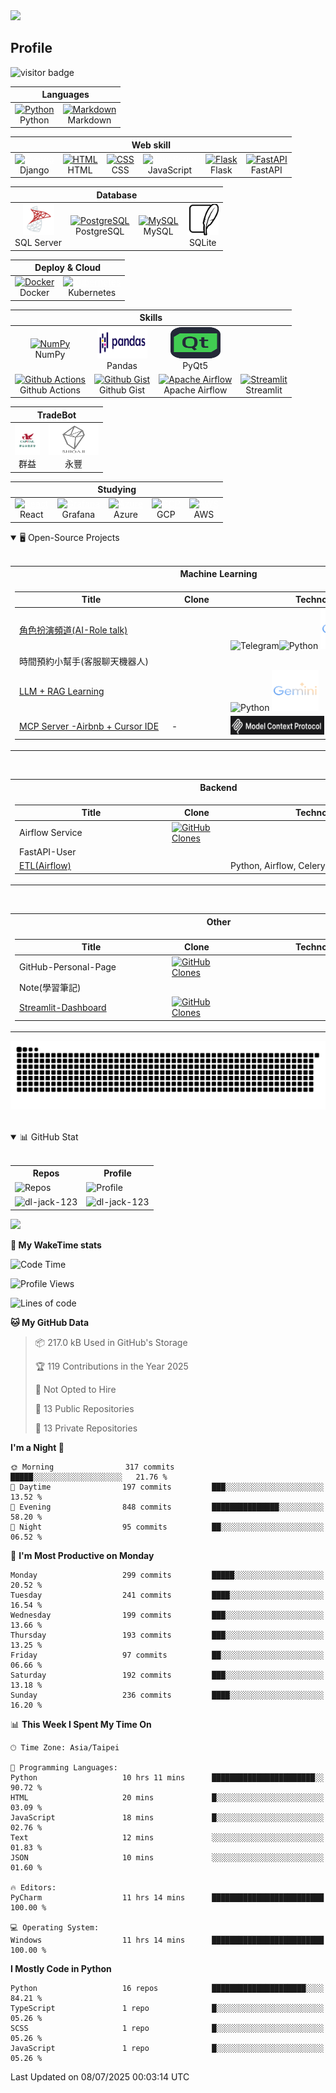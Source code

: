 <!-- sample badge demo https://simpleicons.org/ -->

<!-- Font Name: Larry 3D, Merlin1, Ogre, Calvin S, Cyberlarge, Isometric3, Slant, Lean, Kban,  JS Cursive -->

<!-- 前提示參考 -->
<!-- 參考 https://github.com/kyechan99/capsule-render/tree/master -->
<!-- 參考 https://capsule-render.vercel.app/ -->
<img src="https://capsule-render.vercel.app/api?type=waving&height=200&color=gradient&text=DL.Chiu&desc=A%20great%20product%20starts%20with%20a%20single%20line%20of%20code-but%20it's%20the%20deployment%20that%20makes%20it%20real.&descAlignY=40&fontAlignY=19&reversal=true&textBg=false&animation=twinkling" />
<!-- 特殊文字參考 -->
<!-- 參考 https://patorjk.com/software/taag/#p=display&f=Alpha&t=DL%20CHIU -->

## Profile

![visitor badge](https://visitor-badge.laobi.icu/badge?page_id=dl-jack-123.dl-jack-123&left_color=red&right_color=green&left_text=Hello%20Visitors)

<table width="100%" align="center">
    <tr>
        <thead>
            <tr>
                <th colspan="10" align="center"> Languages </th>
            </tr>
        </thead>
        <tbody>
            <tr>
                <td align="center" style="border: none;">
                    <a href="https://www.python.org/">
                        <img alt="Python" width="50" height="50" src="https://techstack-generator.vercel.app/python-icon.svg"/>
                    </a>
                    <br> Python
                </td>
                <td align="center" style="border: none;">
                    <a href="https://markdown.tw/">
                        <img alt="Markdown" width="45" height="50" src="https://skillicons.dev/icons?i=md"/>
                    </a>
                    <br> Markdown
                </td>
            </tr>
        </tbody>
    </tr>
</table>


<!-- Web skill -->

<table width="100%" align="center">
    <tr>
        <thead>
            <tr>
                <th colspan="10" align="center"> Web skill </th>
            </tr>
        </thead>
        <tbody>
            <tr>
                <td align="center" style="border: none;">
                    <a href="https://www.djangoproject.com/" style="color: white;">
                        <img alt="Django" width="40" height="50" src="https://techstack-generator.vercel.app/django-icon.svg"/>
                    </a>
                    <br> Django
                </td>
                <td align="center" style="border: none;">
                    <a href="https://developer.mozilla.org/zh-TW/docs/Web/HTML">
                        <img alt="HTML" width="40" height="50" src="https://skillicons.dev/icons?i=html"/>
                    </a>
                    <br> HTML
                </td>
                <td align="center" style="border: none;">
                    <a href="https://developer.mozilla.org/zh-TW/docs/Web/CSS">
                        <img alt="CSS" width="40" height="50" src="https://skillicons.dev/icons?i=css"/>
                    </a>
                    <br> CSS
                </td>
                <td align="center" style="border: none;">
                    <a href="https://developer.mozilla.org/zh-TW/docs/Web/JavaScript" style="color: white;">
                        <img alt="JavaScript" width="40" height="50" src="https://techstack-generator.vercel.app/js-icon.svg"/>
                    </a>
                    <br> JavaScript
                </td>
                <td align="center" style="border: none;">
                    <a href="https://flask.palletsprojects.com/">
                        <img alt="Flask" width="40" height="50" src="https://skillicons.dev/icons?i=flask"/>
                    </a>
                    <br> Flask
                </td>
                <td align="center" style="border: none;">
                    <a href="https://fastapi.tiangolo.com/">
                        <img alt="FastAPI" width="40" height="50" src="https://skillicons.dev/icons?i=fastapi"/>
                    </a>
                    <br> FastAPI
                </td>
            </tr>
        </tbody>
    </tr>
</table>

<!-- Database -->

<table width="100%" align="center">
    <tr>
        <thead>
            <tr>
                <th colspan="10" align="center"> Database </th>
            </tr>
        </thead>
        <tbody>
            <tr>
                <td align="center" style="border: none;">
                    <a href="https://icons8.com/icons/set/sql-server">
                        <img alt="SQL Server" width="50px" src="https://raw.githubusercontent.com/dl-jack-123/dl-jack-123/main/icon/sql-server.png"/>
                    </a>
                    <br> SQL Server
                </td>
                <td align="center" style="border: none;">
                    <a href="https://www.postgresql.org/">
                        <img alt="PostgreSQL" width="50" height="50" src="https://skillicons.dev/icons?i=postgresql"/>
                    </a>
                    <br> PostgreSQL
                </td>
                <td align="center" style="border: none;">
                    <a href="https://www.mysql.com/">
                        <img alt="MySQL" width="50" height="50" src="https://techstack-generator.vercel.app/mysql-icon.svg"/>
                    </a>
                    <br> MySQL
                </td>
                <td align="center" style="border: none;">
                    <a href="https://icons8.com/icons/set/sqlite">
                        <img alt="SQLite" width="50px" src="https://raw.githubusercontent.com/dl-jack-123/dl-jack-123/main/icon/sqlite.png"/>
                    </a>
                    <br> SQLite
                </td>
            </tr>
        </tbody>
    </tr>
</table>

<!-- Deploy & Cloud -->
<table width="100%" align="center">
    <tr>
        <!-- 中間語言表格 -->
        <thead>
            <tr>
                <th colspan="10" align="center"> Deploy & Cloud </th>
            </tr>
        </thead>
        <tbody>
            <tr>
                <td align="center" style="border: none;">
                    <a href="https://www.docker.com/">
                        <img alt="Docker" width="50" height="50" src="https://techstack-generator.vercel.app/docker-icon.svg"/>
                    </a>
                    <br> Docker
                </td>
                <td align="center" style="border: none;">
                    <a href="https://kubernetes.io/" style="color: white;">
                        <img alt="Kubernetes" width="40" height="50" src="https://techstack-generator.vercel.app/kubernetes-icon.svg"/>
                    </a>
                    <br> Kubernetes
                </td>
            </tr>
        </tbody>
    </tr>
</table>


<!-- Skills -->

<table width="100%" align="center">
    <tr>
        <!-- 中間語言表格 -->
        <thead>
            <tr>
                <th colspan="10" align="center"> Skills </th>
            </tr>
        </thead>
        <tbody>
            <tr>
                <td align="center" style="border: none;">
                    <a href="https://numpy.org/">
                        <img alt="NumPy" width="40" height="50" src="https://cdn.worldvectorlogo.com/logos/numpy-1.svg"/>
                    </a>
                    <br> NumPy
                </td>
                <td align="center" style="border: none;">
                    <a href="https://pandas.pydata.org/">
                        <img alt="Pandas" width="80" height="50" src="https://raw.githubusercontent.com/dl-jack-123/dl-jack-123/main/icon/pandas.svg"/>
                    </a>
                    <br> Pandas
                </td>
                <td align="center" style="border: none;">
                    <a href="#">
                        <img alt="PyQt5" width="80" height="50" src="https://raw.githubusercontent.com/tandpfun/skill-icons/refs/heads/main/icons/QT-Dark.svg"/>
                    </a>
                    <br> PyQt5
                </td>
            </tr>
            <tr>
                <td align="center" style="border: none;">
                    <a href="https://github.com/features/actions">
                        <img alt="Github Actions" width="40" height="50" src="https://skillicons.dev/icons?i=githubactions"/>
                    </a>
                    <br> Github Actions
                </td>
                <td align="center" style="border: none;">
                    <a href="https://gist.github.com/">
                        <img alt="Github Gist" width="50" height="50" src="https://k9982874.gallerycdn.vsassets.io/extensions/k9982874/github-gist-explorer/0.2.3/1638842316475/Microsoft.VisualStudio.Services.Icons.Default"/>
                    </a>
                    <br> Github Gist
                </td>
                <td align="center" style="border: none;">
                    <a href="https://airflow.apache.org/">
                        <img alt="Apache Airflow" width="40" height="40" src="https://airflow.apache.org/docs/apache-airflow/1.10.15/_images/pin_large.png"/>
                    </a>
                    <br> Apache Airflow
                </td>
                <td align="center" style="border: none;">
                    <a href="https://streamlit.io/">
                        <img alt="Streamlit" width="40" height="40" src="https://raw.githubusercontent.com/rlew631/rlew631/5fcb1cee69c8034bfa2b98aad94b584fcff8d84f/streamlit_red.svg"/>
                    </a>
                    <br> Streamlit
                </td>
            </tr>
        </tbody>
    </tr>
</table>

<!-- TradeBot -->
<table width="100%" align="center">
    <tr>
        <!-- 中間語言表格 -->
        <thead>
            <tr>
                <th colspan="10" align="center"> TradeBot </th>
            </tr>
        </thead>
        <tbody>
            <tr>
                <td align="center" style="border: none;">
                    <a href="#">
                        <img alt="Capital" width="40" height="50" src="https://raw.githubusercontent.com/dl-jack-123/dl-jack-123/main/icon/capital.png"/>
                    </a>
                    <br> 群益
                </td>
                <td align="center" style="border: none;">
                    <a href="#">
                        <img alt="Shioaji" width="80" height="50" src="https://raw.githubusercontent.com/dl-jack-123/dl-jack-123/main/icon/shioaji.png"/>
                    </a>
                    <br> 永豐
                </td>
            </tr>
        </tbody>
    </tr>
</table>

<!-- Studying -->
<table width="100%" align="center">
    <tr>
        <!-- 中間語言表格 -->
        <thead>
            <tr>
                <th colspan="10" align="center"> Studying </th>
            </tr>
        </thead>
        <tbody>
            <tr>
                <td align="center" style="border: none;">
                    <a href="https://reactjs.org/" style="color: white;">
                        <img alt="React" width="40" height="50" src="https://techstack-generator.vercel.app/react-icon.svg"/>
                    </a>
                    <br> React
                </td>
                <td align="center" style="border: none;">
                    <a href="https://grafana.com/" style="color: white;">
                        <img alt="Grafana" width="40" height="50" src="https://skillicons.dev/icons?i=grafana"/>
                    </a>
                    <br> Grafana
                </td>
                <td align="center" style="border: none;">
                    <a href="https://azure.microsoft.com/zh-tw" style="color: white;">
                        <img alt="Azure" width="40" height="50" src="https://skillicons.dev/icons?i=azure"/>
                    </a>
                    <br> Azure
                </td>
                <td align="center" style="border: none;">
                    <a href="https://cloud.google.com" style="color: white;">
                        <img alt="GCP" width="40" height="50" src="https://skillicons.dev/icons?i=gcp"/>
                    </a>
                    <br> GCP
                </td>
                <td align="center" style="border: none;">
                    <a href="https://aws.amazon.com" style="color: white;">
                        <img alt="AWS" width="40" height="50" src="https://techstack-generator.vercel.app/aws-icon.svg"/>
                    </a>
                    <br> AWS
                </td>
            </tr>
        </tbody>
    </tr>
</table>


<!-- Open-Source Projects -->

<details open>

<summary> 🖥️ Open-Source Projects </summary>

<br>



<table width='1000' align="center">

<tr> <th> Machine Learning </th> </tr>

<td>



<!-- Machine Learning -->

| <div style='width: 230px'> Title </div>                                                                      | <div style='width: 80px'> Clone </div> | <div style='width: 300px'> Technologies </div>                                                                                                                                                                                                                                                                                                                                                            |
|--------------------------------------------------------------------------------------------------------------|----------------------------------------|-----------------------------------------------------------------------------------------------------------------------------------------------------------------------------------------------------------------------------------------------------------------------------------------------------------------------------------------------------------------------------------------------------------|
| [角色扮演頻道(AI-Role talk)](https://github.com/dl-jack-123/AIRole_TgBot)                                          |                                        | <img alt="Telegram" width="40" height="40" src="https://upload.wikimedia.org/wikipedia/commons/thumb/8/82/Telegram_logo.svg/1200px-Telegram_logo.svg.png"/><img alt="Python" width="50" height="50" src="https://techstack-generator.vercel.app/python-icon.svg"/> <img alt="Google Gemini" width="75" height="65" src="https://raw.githubusercontent.com/dl-jack-123/dl-jack-123/main/icon/Gemini.gif"/> |
| 時間預約小幫手(客服聊天機器人)                                                                                             |                                        |                                                                                                                                                                                                                                                                                                                                                                                                           |
| [LLM + RAG Learning](https://github.com/dl-jack-123/llm_rag)                                                                                           |                                        |<img alt="Python" width="50" height="50" src="https://techstack-generator.vercel.app/python-icon.svg"/> <img alt="Google Gemini" width="75" height="65" src="https://raw.githubusercontent.com/dl-jack-123/dl-jack-123/main/icon/Gemini.gif"/> 
| [MCP Server -Airbnb + Cursor IDE](https://medium.com/@jick1550443/mcp-server-airbnb-cursor-ide-3a405356d4f9) | -                                      | <img alt="MCP" width="150" height="30" src="https://raw.githubusercontent.com/dl-jack-123/dl-jack-123/main/icon/mcp.png"/>                                                                                                                                                                                                                                                                                |

</td> </table>



<br>

<table width='1000' align="center">

<tr> <th> Backend </th> </tr>

<td>



<!-- Backend -->

| <div style='width: 230px'> Title </div> | <div style='width: 80px'> Clone </div>                                                                                                                                                                                                                                                              | <div style='width: 300px'> Technologies </div> |
|-----------------------------------------|-----------------------------------------------------------------------------------------------------------------------------------------------------------------------------------------------------------------------------------------------------------------------------------------------------|------------------------------------------------|
| Airflow Service                         | <a href='https://github.com/dl-jack-123/CAED.git'><img alt='GitHub Clones' src='https://img.shields.io/badge/dynamic/json?color=success&label=Clone&query=$.id_916112310.count&url=https://gist.githubusercontent.com/dl-jack-123/d15f9ea54d5594a8d2e53ec511180646/raw/clone.json&logo=github'></a> |                                                |
| FastAPI-User                            |                                                                                                                                                                                                                                                                                                     |                                                |
| [ETL(Airflow)](https://github.com/dl-jack-123/Airflow/tree/main)                            |                                                                                                                                                                                                                                                 | Python, Airflow, Celery, Postrges              |


</td> </table>
<br>

<table width='1000' align="center">

<tr> <th> Other </th> </tr>

<td>

<!-- Other -->

| <div style='width: 230px'> Title </div> | <div style='width: 80px'> Clone </div>                                                                                                                                                                                                                                                                                                                                | <div style='width: 300px'> Technologies </div> |
|-----------------------------------------|-----------------------------------------------------------------------------------------------------------------------------------------------------------------------------------------------------------------------------------------------------------------------------------------------------------------------------------------------------------------------|------------------------------------------------|
| GitHub-Personal-Page                    | <a href='https://github.com/dl-jack-123/dl-jack-123.git'><img alt='GitHub Clones' src='https://img.shields.io/badge/dynamic/json?url=https%3A%2F%2Fgist.githubusercontent.com%2Fdl-jack-123%2Fbc54de3069bfc046ba1ff9cf828431ee%2Fraw%2F04074af5b422255854f9ff88606dd4d3affece14%2Fclone.json&query=%24.id_915314626.count&logo=github&label=Clone&color=success'></a> |                                                |
| Note(學習筆記)                              |                                                                                                                                                                                                                                                                                                                                                                       |                                                |
| [Streamlit-Dashboard](https://dashboard-jd.streamlit.app/)                     | <a href='https://github.com/dl-jack-123/Dashboard-Streamlit.git'><img alt='GitHub Clones' src='https://img.shields.io/badge/dynamic/json?color=success&label=Clone&query=$.id_921648933.count&url=https://gist.githubusercontent.com/dl-jack-123/c3bd167dc5c91c9cf4166f397ca35c81/raw/clone.json&logo=github'></a>                                                    |                                                |

</td> </table>
</details>


<!-- Greedy Snake: https://github.com/marketplace/actions/generate-snake-game-from-github-contribution-grid -->
<p align="center">
    <picture>
        <source media="(prefers-color-scheme: dark)" srcset="https://raw.githubusercontent.com/dl-jack-123/dl-jack-123/output/github-contribution-grid-snake-dark.svg">
        <source media="(prefers-color-scheme: light)" srcset="https://raw.githubusercontent.com/dl-jack-123/dl-jack-123/output/github-contribution-grid-snake.svg">
        <img alt="github contribution grid snake animation" src="https://raw.githubusercontent.com/dl-jack-123/dl-jack-123/output/github-contribution-grid-snake.svg">
    </picture>
</p>
<br>

<!-- My GitHub Stat -->
<details open>
    <summary> 📊 GitHub Stat </summary>
    <br>
    <table align="center"> 
        <tr>
            <th> Repos </th>
            <th> Profile </th>
        </tr>
        <tr>
            <td>
                <img alt="Repos" src="http://github-profile-summary-cards.vercel.app/api/cards/repos-per-language?username=dl-jack-123&theme=dracula">
            </td>  
            <td>
                <img alt="Profile" src="http://github-profile-summary-cards.vercel.app/api/cards/profile-details?username=dl-jack-123&theme=dracula">
            </td>
        </tr>
        <tr>
            <td>
                <img align="left" src="https://github-readme-stats.vercel.app/api/top-langs?username=dl-jack-123&show_icons=true&locale=en&layout=compact" alt="dl-jack-123" />
            </td>  
            <td>
                <img align="center" src="https://github-readme-stats.vercel.app/api?username=dl-jack-123&show_icons=true&locale=en" alt="dl-jack-123" />
            </td>
        </tr>
    </table> 
</details>

![](https://leetcard.jacoblin.cool/jick155?theme=unicorn)

[//]: # (https://github.com/anmol098/waka-readme-stats?tab=readme-ov-file)

**🎪 My WakeTime stats**
<!--START_SECTION:waka-->
![Code Time](http://img.shields.io/badge/Code%20Time-227%20hrs-blue)

![Profile Views](http://img.shields.io/badge/Profile%20Views-0-blue)

![Lines of code](https://img.shields.io/badge/From%20Hello%20World%20I%27ve%20Written-340.9%20thousand%20lines%20of%20code-blue)

**🐱 My GitHub Data** 

> 📦 217.0 kB Used in GitHub's Storage 
 > 
> 🏆 119 Contributions in the Year 2025
 > 
> 🚫 Not Opted to Hire
 > 
> 📜 13 Public Repositories 
 > 
> 🔑 13 Private Repositories 
 > 
**I'm a Night 🦉** 

```text
🌞 Morning                317 commits         █████░░░░░░░░░░░░░░░░░░░░   21.76 % 
🌆 Daytime                197 commits         ███░░░░░░░░░░░░░░░░░░░░░░   13.52 % 
🌃 Evening                848 commits         ███████████████░░░░░░░░░░   58.20 % 
🌙 Night                  95 commits          ██░░░░░░░░░░░░░░░░░░░░░░░   06.52 % 
```
📅 **I'm Most Productive on Monday** 

```text
Monday                   299 commits         █████░░░░░░░░░░░░░░░░░░░░   20.52 % 
Tuesday                  241 commits         ████░░░░░░░░░░░░░░░░░░░░░   16.54 % 
Wednesday                199 commits         ███░░░░░░░░░░░░░░░░░░░░░░   13.66 % 
Thursday                 193 commits         ███░░░░░░░░░░░░░░░░░░░░░░   13.25 % 
Friday                   97 commits          ██░░░░░░░░░░░░░░░░░░░░░░░   06.66 % 
Saturday                 192 commits         ███░░░░░░░░░░░░░░░░░░░░░░   13.18 % 
Sunday                   236 commits         ████░░░░░░░░░░░░░░░░░░░░░   16.20 % 
```


📊 **This Week I Spent My Time On** 

```text
🕑︎ Time Zone: Asia/Taipei

💬 Programming Languages: 
Python                   10 hrs 11 mins      ███████████████████████░░   90.72 % 
HTML                     20 mins             █░░░░░░░░░░░░░░░░░░░░░░░░   03.09 % 
JavaScript               18 mins             █░░░░░░░░░░░░░░░░░░░░░░░░   02.76 % 
Text                     12 mins             ░░░░░░░░░░░░░░░░░░░░░░░░░   01.83 % 
JSON                     10 mins             ░░░░░░░░░░░░░░░░░░░░░░░░░   01.60 % 

🔥 Editors: 
PyCharm                  11 hrs 14 mins      █████████████████████████   100.00 % 

💻 Operating System: 
Windows                  11 hrs 14 mins      █████████████████████████   100.00 % 
```

**I Mostly Code in Python** 

```text
Python                   16 repos            █████████████████████░░░░   84.21 % 
TypeScript               1 repo              █░░░░░░░░░░░░░░░░░░░░░░░░   05.26 % 
SCSS                     1 repo              █░░░░░░░░░░░░░░░░░░░░░░░░   05.26 % 
JavaScript               1 repo              █░░░░░░░░░░░░░░░░░░░░░░░░   05.26 % 
```




 Last Updated on 08/07/2025 00:03:14 UTC
<!--END_SECTION:waka-->

<br>

